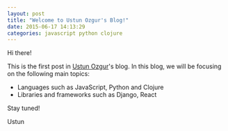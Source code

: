 ```yaml
---
layout: post
title: "Welcome to Ustun Ozgur's Blog!"
date: 2015-06-17 14:13:29
categories: javascript python clojure
---
```


Hi there!

This is the first post in [Ustun Ozgur](https://ustunozgur.com)'s
blog. In this blog, we will be focusing on the following main topics:

- Languages such as JavaScript, Python and Clojure
- Libraries and frameworks such as Django, React

Stay tuned!

Ustun
